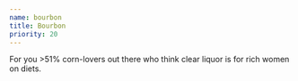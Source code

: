 ```yaml
---
name: bourbon
title: Bourbon
priority: 20
---
```


For you >51% corn-lovers out there who think clear
liquor is for rich women on diets.
